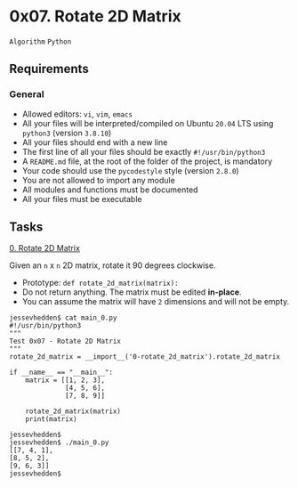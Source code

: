 # 0x07. Rotate 2D Matrix
`Algorithm` `Python`


## Requirements
### General
* Allowed editors: `vi`, `vim`, `emacs`
* All your files will be interpreted/compiled on Ubuntu `20.04` LTS using `python3` (version `3.8.10`)
* All your files should end with a new line
* The first line of all your files should be exactly `#!/usr/bin/python3`
* A `README.md` file, at the root of the folder of the project, is mandatory
* Your code should use the `pycodestyle` style (version `2.8.0`)
* You are not allowed to import any module
* All modules and functions must be documented
* All your files must be executable

## Tasks

[0. Rotate 2D Matrix](./0-rotate_2d_matrix.py)

Given an `n` x `n` 2D matrix, rotate it 90 degrees clockwise.

* Prototype: `def rotate_2d_matrix(matrix):`
*  Do not return anything. The matrix must be edited **in-place**.
* You can assume the matrix will have `2` dimensions and will not be empty.
```
jessevhedden$ cat main_0.py
#!/usr/bin/python3
"""
Test 0x07 - Rotate 2D Matrix
"""
rotate_2d_matrix = __import__('0-rotate_2d_matrix').rotate_2d_matrix

if __name__ == "__main__":
    matrix = [[1, 2, 3],
              [4, 5, 6],
              [7, 8, 9]]

    rotate_2d_matrix(matrix)
    print(matrix)

jessevhedden$
jessevhedden$ ./main_0.py
[[7, 4, 1],
[8, 5, 2],
[9, 6, 3]]
jessevhedden$
```